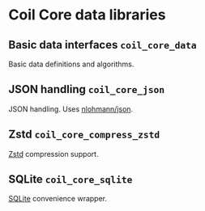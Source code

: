 # Coil Core data libraries

## Basic data interfaces `coil_core_data`

Basic data definitions and algorithms.

## JSON handling `coil_core_json`

JSON handling. Uses [nlohmann/json](https://github.com/nlohmann/json).

## Zstd `coil_core_compress_zstd`

[Zstd](https://facebook.github.io/zstd/) compression support.

## SQLite `coil_core_sqlite`

[SQLite](https://www.sqlite.org/) convenience wrapper.
